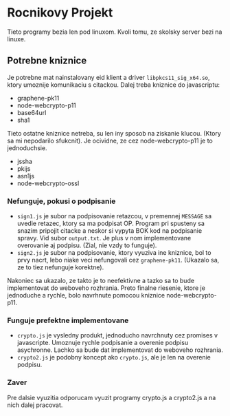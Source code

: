 # Rocnikovy Projekt
Tieto programy bezia len pod linuxom.
Kvoli tomu, ze skolsky server bezi na linuxe.

## Potrebne kniznice
Je potrebne mat nainstalovany eid klient a driver ```libpkcs11_sig_x64.so```, ktory umoznije komunikaciu s citackou.
Dalej treba kniznice do javascriptu:
* graphene-pk11
* node-webcrypto-p11
* base64url
* sha1

Tieto ostatne kniznice netreba, su len iny sposob na ziskanie klucou. (Ktory sa mi nepodarilo sfukcnit).
Je ocividne, ze cez node-webcrypto-p11 je to jednoduchsie.
* jssha
* pkijs
* asn1js
* node-webcrypto-ossl


### Nefunguje, pokusi o podpisanie
* ```sign1.js``` je subor na podpisovanie retazcou, v premennej ```MESSAGE``` sa uvedie retazec, ktory sa ma podpisat OP. Program pri spusteny sa snazim pripojit citacke a neskor si vypyta BOK kod na podpisanie spravy. Vid subor ```output.txt```. Je plus v nom implementovane overovanie aj podpisu. (Zial, nie vzdy to funguje).
* ```sign2.js``` je subor na podpisovanie, ktory vyuziva ine kniznice, bol to prvy nacrt, lebo niake veci nefungovali cez ```graphene-pk11```. (Ukazalo sa, ze to tiez nefunguje korektne).

Nakoniec sa ukazalo, ze takto je to neefektivne a tazko sa to bude implementovat do weboveho rozhrania.
Preto finalne riesenie, ktore je jednoduche a rychle, bolo navrhnute pomocou kniznice node-webcrypto-p11.

### Funguje prefektne implementovane
* ```crypto.js``` je vysledny produkt, jednoducho navrchnuty cez promises v javascripte. Umoznuje rychle podpisanie a overenie podpisu asychronne. Lachko sa bude dat implementovat do weboveho rozhrania.
* ```crypto2.js``` je podobny koncept ako ```crypto.js```, ale je len na overenie podpisu.

### Zaver
Pre dalsie vyuzitia odporucam vyuzit programy crypto.js a crypto2.js a na nich dalej pracovat.
